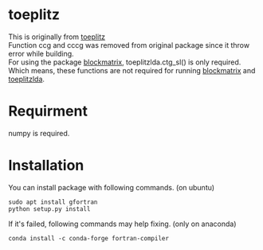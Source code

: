 # toeplitz

This is originally from [toeplitz](https://github.com/trichter/toeplitz)  
Function ccg and cccg was removed from original package since it throw error while building.  
For using the package [blockmatrix](https://github.com/jsosulski/blockmatrix), toeplitzlda.ctg_sl() is only required. Which means, these functions are not required for running [blockmatrix](https://github.com/jsosulski/blockmatrix) and [toeplitzlda](https://github.com/jsosulski/toeplitzlda).

# Requirment
numpy is required.

# Installation
You can install package with following commands. (on ubuntu)

```
sudo apt install gfortran
python setup.py install
```

If it's failed, following commands may help fixing. (only on anaconda)
```
conda install -c conda-forge fortran-compiler
```
